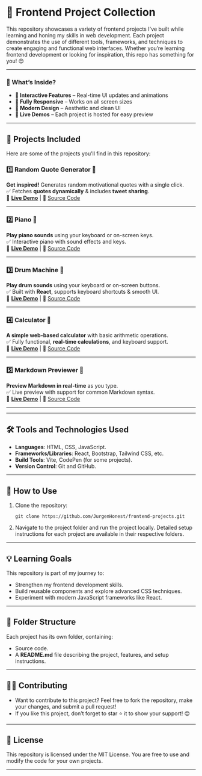# 🚀 Frontend Project Collection 

This repository showcases a variety of frontend projects I've built while learning and honing my skills in web development. Each project demonstrates the use of different tools, frameworks, and techniques to create engaging and functional web interfaces.
Whether you’re learning frontend development or looking for inspiration, this repo has something for you! 😊  

---

### 🌟 What’s Inside?  
- **🚀 Interactive Features** – Real-time UI updates and animations  
- **📱 Fully Responsive** – Works on all screen sizes  
- **🎨 Modern Design** – Aesthetic and clean UI  
- **🔗 Live Demos** – Each project is hosted for easy preview  

---

## 🌟 Projects Included

Here are some of the projects you'll find in this repository:

### 1️⃣ **Random Quote Generator** 📝  
**Get inspired!** Generates random motivational quotes with a single click.  
✅ Fetches **quotes dynamically** & includes **tweet sharing**.  
🔗 **[Live Demo](https://yourusername.github.io/random-quote-generator/)** | 📂 [Source Code](https://github.com/JurgenHonest/Frontend-Projects/tree/main/Random%20Quote%20Machine)  

---


### 2️⃣ **Piano** 🎹  
**Play piano sounds** using your keyboard or on-screen keys.  
✅ Interactive piano with sound effects and keys.  
🔗 **[Live Demo](https://pianobg.netlify.app/)** | 📂 [Source Code](https://github.com/JurgenHonest/Frontend-Projects/tree/main/Piano-App)  

---

### 3️⃣ **Drum Machine** 🥁  
**Play drum sounds** using your keyboard or on-screen buttons.  
✅ Built with **React**, supports keyboard shortcuts & smooth UI.  
🔗 **[Live Demo](https://drummachine67.netlify.app/)** | 📂 [Source Code](https://github.com/JurgenHonest/Frontend-Projects/tree/main/Drum%20Machi)  

---

### 4️⃣ **Calculator** 🧮  
**A simple web-based calculator** with basic arithmetic operations.  
✅ Fully functional, **real-time calculations**, and keyboard support.  
🔗 **[Live Demo](https://calc-9869.netlify.app/)** | 📂 [Source Code](https://github.com/JurgenHonest/Frontend-Projects/tree/main/Calculator)  

---

### 5️⃣ **Markdown Previewer** 📝  
**Preview Markdown in real-time** as you type.  
✅ Live preview with support for common Markdown syntax.  
🔗 **[Live Demo](https://markdown-previewer67.netlify.app/)** | 📂 [Source Code](https://github.com/JurgenHonest/Frontend-Projects/tree/main/Markdown-Previewer)  

---



---

## 🛠️ Tools and Technologies Used

- **Languages**: HTML, CSS, JavaScript.
- **Frameworks/Libraries**: React, Bootstrap, Tailwind CSS, etc.
- **Build Tools**: Vite, CodePen (for some projects).
- **Version Control**: Git and GitHub.

---

## 🚀 How to Use

1. Clone the repository:  
   ```
   git clone https://github.com/JurgenHonest/frontend-projects.git
   ```
2. Navigate to the project folder and run the project locally. Detailed setup instructions for each project are available in their respective folders.
---

## 💡 Learning Goals
This repository is part of my journey to:

- Strengthen my frontend development skills.
- Build reusable components and explore advanced CSS techniques.
- Experiment with modern JavaScript frameworks like React.
---

## 📂 Folder Structure
Each project has its own folder, containing:
- Source code.
- A **README.md** file describing the project, features, and setup instructions.
---

## 👨‍💻 Contributing
- Want to contribute to this project? Feel free to fork the repository, make your changes, and submit a pull request!
- If you like this project, don’t forget to star ⭐ it to show your support! 😊

---

## 📜 License
This repository is licensed under the MIT License. You are free to use and modify the code for your own projects.

---
